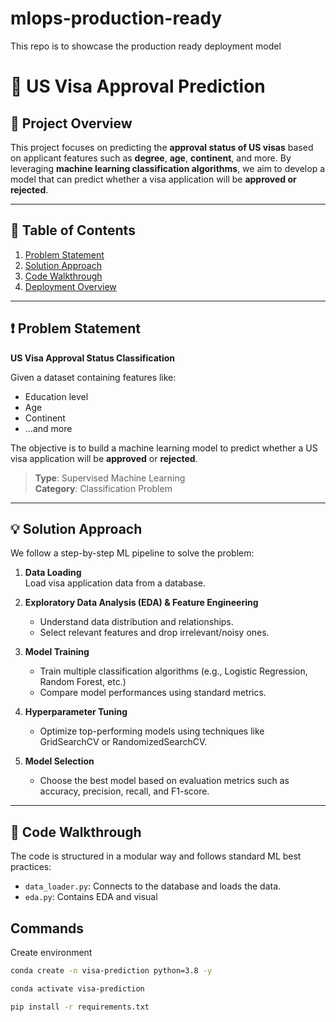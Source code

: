 # mlops-production-ready
This repo is to showcase the production ready deployment model

# 🛂 US Visa Approval Prediction

## 📌 Project Overview

This project focuses on predicting the **approval status of US visas** based on applicant features such as **degree**, **age**, **continent**, and more. By leveraging **machine learning classification algorithms**, we aim to develop a model that can predict whether a visa application will be **approved or rejected**.

---

## 🧩 Table of Contents

1. [Problem Statement](#-problem-statement)
2. [Solution Approach](#-solution-approach)
3. [Code Walkthrough](#-code-walkthrough)
4. [Deployment Overview](#-deployment-overview)

---

## ❗ Problem Statement

**US Visa Approval Status Classification**

Given a dataset containing features like:
- Education level
- Age
- Continent
- ...and more

The objective is to build a machine learning model to predict whether a US visa application will be **approved** or **rejected**.

> **Type**: Supervised Machine Learning  
> **Category**: Classification Problem

---

## 💡 Solution Approach

We follow a step-by-step ML pipeline to solve the problem:

1. **Data Loading**  
   Load visa application data from a database.

2. **Exploratory Data Analysis (EDA) & Feature Engineering**  
   - Understand data distribution and relationships.
   - Select relevant features and drop irrelevant/noisy ones.

3. **Model Training**  
   - Train multiple classification algorithms (e.g., Logistic Regression, Random Forest, etc.)
   - Compare model performances using standard metrics.

4. **Hyperparameter Tuning**  
   - Optimize top-performing models using techniques like GridSearchCV or RandomizedSearchCV.

5. **Model Selection**  
   - Choose the best model based on evaluation metrics such as accuracy, precision, recall, and F1-score.

---

## 🧭 Code Walkthrough

The code is structured in a modular way and follows standard ML best practices:

- `data_loader.py`: Connects to the database and loads the data.
- `eda.py`: Contains EDA and visual


## Commands

Create environment

```bash
conda create -n visa-prediction python=3.8 -y
```

```bash
conda activate visa-prediction
```

```bash
pip install -r requirements.txt
```